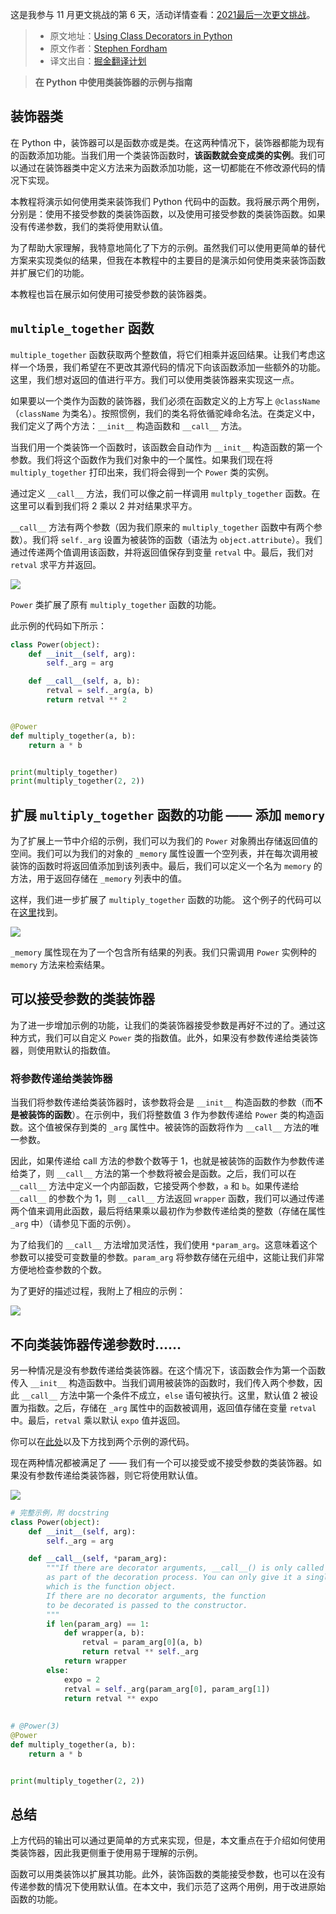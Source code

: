 这是我参与 11 月更文挑战的第 6 天，活动详情查看：[2021最后一次更文挑战](https://juejin.cn/post/7023643374569816095/)。

> - 原文地址：[Using Class Decorators in Python](https://towardsdatascience.com/using-class-decorators-in-python-2807ef52d273)
> - 原文作者：[Stephen Fordham](https://medium.com/@stephenfordham)
> - 译文出自：[掘金翻译计划](https://juejin.cn/translate)

> **在 Python 中使用类装饰器的示例与指南**

## 装饰器类

在 Python 中，装饰器可以是函数亦或是类。在这两种情况下，装饰器都能为现有的函数添加功能。当我们用一个类装饰函数时，**该函数就会变成类的实例**。我们可以通过在装饰器类中定义方法来为函数添加功能，这一切都能在不修改源代码的情况下实现。

本教程将演示如何使用类来装饰我们 Python 代码中的函数。我将展示两个用例，分别是：使用不接受参数的类装饰函数，以及使用可接受参数的类装饰函数。如果没有传递参数，我们的类将使用默认值。

为了帮助大家理解，我特意地简化了下方的示例。虽然我们可以使用更简单的替代方案来实现类似的结果，但我在本教程中的主要目的是演示如何使用类来装饰函数并扩展它们的功能。

本教程也旨在展示如何使用可接受参数的装饰器类。

## `multiple_together` 函数

`multiple_together` 函数获取两个整数值，将它们相乘并返回结果。让我们考虑这样一个场景，我们希望在不更改其源代码的情况下向该函数添加一些额外的功能。这里，我们想对返回的值进行平方。我们可以使用类装饰器来实现这一点。

如果要以一个类作为函数的装饰器，我们必须在函数定义的上方写上 `@className`（`className` 为类名）。按照惯例，我们的类名将依循驼峰命名法。在类定义中，我们定义了两个方法：`__init__` 构造函数和 `__call__` 方法。

当我们用一个类装饰一个函数时，该函数会自动作为 `__init__` 构造函数的第一个参数。我们将这个函数作为我们对象中的一个属性。如果我们现在将 `multiply_together` 打印出来，我们将会得到一个 `Power` 类的实例。

通过定义 `__call__` 方法，我们可以像之前一样调用 `multply_together` 函数。在这里可以看到我们将 2 乘以 2 并对结果求平方。

`__call__` 方法有两个参数（因为我们原来的 `multiply_together` 函数中有两个参数）。我们将 `self._arg` 设置为被装饰的函数（语法为 `object.attribute`）。我们通过传递两个值调用该函数，并将返回值保存到变量 `retval` 中。最后，我们对 `retval` 求平方并返回。

![](https://miro.medium.com/max/485/1*RzUJ07s8E1-7L9BD7JOkFw.png)

`Power` 类扩展了原有 `multiply_together` 函数的功能。

此示例的代码如下所示：

```python
class Power(object):
	def __init__(self, arg):
		self._arg = arg

	def __call__(self, a, b):
		retval = self._arg(a, b)
		return retval ** 2


@Power
def multiply_together(a, b):
	return a * b


print(multiply_together)
print(multiply_together(2, 2))
```

## 扩展 `multiply_together` 函数的功能 —— 添加 `memory`

为了扩展上一节中介绍的示例，我们可以为我们的 `Power` 对象腾出存储返回值的空间。我们可以为我们的对象的 `_memory` 属性设置一个空列表，并在每次调用被装饰的函数时将返回值添加到该列表中。最后，我们可以定义一个名为 `memory` 的方法，用于返回存储在 `_memory` 列表中的值。

这样，我们进一步扩展了 `multiply_together` 函数的功能。 这个例子的代码可以在[这里](https://gist.github.com/StephenFordham/5389bc8700477a67a137da62cfc90832)找到。

![](https://miro.medium.com/max/523/1*Q3b7nGxPlS86PYQhbg3JzA.png)

`_memory` 属性现在为了一个包含所有结果的列表。我们只需调用 `Power` 实例种的 `memory` 方法来检索结果。

## 可以接受参数的类装饰器

为了进一步增加示例的功能，让我们的类装饰器接受参数是再好不过的了。通过这种方式，我们可以自定义 `Power` 类的指数值。此外，如果没有参数传递给类装饰器，则使用默认的指数值。

### 将参数传递给类装饰器

当我们将参数传递给类装饰器时，该参数将会是 `__init__` 构造函数的参数（而**不是被装饰的函数**）。在示例中，我们将整数值 3 作为参数传递给 `Power` 类的构造函数。这个值被保存到类的 `_arg` 属性中。被装饰的函数将作为 `__call__` 方法的唯一参数。

因此，如果传递给 call 方法的参数个数等于 1，也就是被装饰的函数作为参数传递给类了，则 `__call__` 方法的第一个参数将被会是函数。之后，我们可以在 `__call__` 方法中定义一个内部函数，它接受两个参数，`a` 和 `b`。如果传递给 `__call__` 的参数个为 1，则 `__call__` 方法返回 `wrapper` 函数，我们可以通过传递两个值来调用此函数，最后将结果乘以最初作为参数传递给类的整数（存储在属性 `_arg` 中）（请参见下面的示例）。

为了给我们的 `__call__` 方法增加灵活性，我们使用  `*param_arg`。这意味着这个参数可以接受可变数量的参数。`param_arg` 将参数存储在元组中，这能让我们非常方便地检查参数的个数。

为了更好的描述过程，我附上了相应的示例：

![](https://miro.medium.com/max/700/1*n-lPAKiCEP3alHFHk2vbQA.png)

## 不向类装饰器传递参数时……

另一种情况是没有参数传递给类装饰器。在这个情况下，该函数会作为第一个函数传入 `__init__` 构造函数中。当我们调用被装饰的函数时，我们传入两个参数，因此 `__call__` 方法中第一个条件不成立，`else` 语句被执行。这里，默认值 2 被设置为指数。之后，存储在 `_arg` 属性中的函数被调用，返回值存储在变量 `retval` 中。最后，`retval` 乘以默认 `expo` 值并返回。

你可以在[此处](https://gist.github.com/StephenFordham/dc43293bc108cc503699caf4ded60277)以及下方找到两个示例的源代码。

现在两种情况都被满足了 —— 我们有一个可以接受或不接受参数的类装饰器。如果没有参数传递给类装饰器，则它将使用默认值。

![](https://miro.medium.com/max/700/1*X2xRrLTnBrVsT0-btkjVbg.png)

```python
# 完整示例，附 docstring
class Power(object):
	def __init__(self, arg):
		self._arg = arg

	def __call__(self, *param_arg):
		"""If there are decorator arguments, __call__() is only called once
		as part of the decoration process. You can only give it a single argument,
		which is the function object.
		If there are no decorator arguments, the function
		to be decorated is passed to the constructor.
		"""
		if len(param_arg) == 1:
			def wrapper(a, b):
				retval = param_arg[0](a, b)
				return retval ** self._arg
			return wrapper
		else:
			expo = 2
			retval = self._arg(param_arg[0], param_arg[1])
			return retval ** expo
        
        
# @Power(3)
@Power
def multiply_together(a, b):
	return a * b


print(multiply_together(2, 2))
```

## 总结

上方代码的输出可以通过更简单的方式来实现，但是，本文重点在于介绍如何使用类装饰器，因此我更侧重于使用易于理解的示例。

函数可以用类装饰以扩展其功能。此外，装饰函数的类能接受参数，也可以在没有传递参数的情况下使用默认值。在本文中，我们示范了这两个用例，用于改进原始函数的功能。


